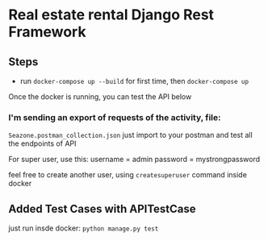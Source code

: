 # Real estate rental Django Rest Framework


## Steps
- run ```docker-compose up --build``` for first time, then ```docker-compose up```

Once the docker is running, you can test the API below


### I'm sending an export of requests of the activity, file:
```Seazone.postman_collection.json```
just import to your postman and test all the endpoints of API

For super user, use this:
username = admin
password = mystrongpassword

feel free to create another user, using ```createsuperuser``` command inside docker


## Added Test Cases with APITestCase
just run insde docker:
```python manage.py test```